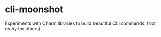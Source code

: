 # cli-moonshot
Experiments with Charm libraries to build beautiful CLI commands. (Not ready for others)
